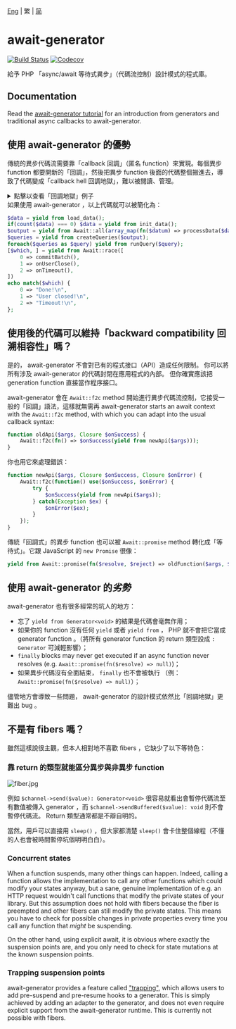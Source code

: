 [Eng](../README.md) | 繁 | [简](../chs)
# await-generator
[![Build Status][ci-badge]][ci-page]
[![Codecov][codecov-badge]][codecov-page]

給予 PHP 「async/await 等待式異步」（代碼流控制）設計模式的程式庫。

## Documentation
Read the [await-generator tutorial][book] for an introduction
from generators and traditional async callbacks to await-generator.

## 使用 await-generator 的優勢
傳統的異步代碼流需要靠「callback 回調」（匿名 function）來實現。每個異步 function 都要開新的「回調」，然後把異步 function 後面的代碼整個搬進去，導致了代碼變成「callback hell 回調地獄」，難以被閱讀、管理。
<details>
    <summary>點擊以查看「回調地獄」例子</summary>
    
```php
load_data(function($data) {
    $init = count($data) === 0 ? init_data(...) : fn($then) => $then($data);
    $init(function($data) {
        $output = [];
        foreach($data as $k => $datum) {
            processData($datum, function($result) use(&$output, $data) {
                $output[$k] = $result;
                if(count($output) === count($data)) {
                    createQueries($output, function($queries) {
                        $run = function($i) use($queries, &$run) {
                            runQuery($queries[$i], function() use($i, $queries, $run) {
                                if($i === count($queries)) {
                                    $done = false;
                                    commitBatch(function() use(&$done) {
                                        if(!$done) {
                                            $done = true;
                                            echo "Done!\n";
                                        }
                                    });
                                    onUserClose(function() use(&$done) {
                                        if(!$done) {
                                            $done = true;
                                            echo "User closed!\n";
                                        }
                                    });
                                    onTimeout(function() use(&$done) {
                                        if(!$done) {
                                            $done = true;
                                            echo "Timeout!\n";
                                        }
                                    });
                                } else {
                                    $run($i + 1);
                                }
                            });
                        };
                    });
                }
            });
        }
    });
});
```
    
</details>
如果使用 await-generator ，以上代碼就可以被簡化為：

```php
$data = yield from load_data();
if(count($data) === 0) $data = yield from init_data();
$output = yield from Await::all(array_map(fn($datum) => processData($datum), $data));
$queries = yield from createQueries($output);
foreach($queries as $query) yield from runQuery($query);
[$which, ] = yield from Await::race([
    0 => commitBatch(),
    1 => onUserClose(),
    2 => onTimeout(),
])
echo match($which) {
    0 => "Done!\n",
    1 => "User closed!\n",
    2 => "Timeout!\n",
};
```

## 使用後的代碼可以維持「backward compatibility 回溯相容性」嗎？
是的，  await-generator 不會對已有的程式接口（API）造成任何限制。
你可以將所有涉及 await-generator 的代碼封閉在應用程式的內部。
但你確實應該把 generation function 直接當作程序接口。

await-generator 會在 `Await::f2c` method 開始進行異步代碼流控制，它接受一般的「回調」語法，這樣就無需再 <!-- TODO: help wanted-->
await-generator starts an await context with the `Await::f2c` method,
with which you can adapt into the usual callback syntax:

```php
function oldApi($args, Closure $onSuccess) {
    Await::f2c(fn() => $onSuccess(yield from newApi($args)));
}
```

你也用它來處理錯誤：

```php
function newApi($args, Closure $onSuccess, Closure $onError) {
    Await::f2c(function() use($onSuccess, $onError) {
        try {
            $onSuccess(yield from newApi($args));
        } catch(Exception $ex) {
            $onError($ex);
        }
    });
}
```

傳統「回調式」的異步 function 也可以被 `Await::promise` method 轉化成「等待式」。它跟 JavaScript 的 `new Promise` 很像：

```php
yield from Await::promise(fn($resolve, $reject) => oldFunction($args, $resolve, $reject));
```

## 使用 await-generator 的*劣勢*
await-generator 也有很多經常的坑人的地方：

- 忘了 `yield from Generator<void>` 的結果是代碼會毫無作用；
- 如果你的 function 沒有任何 `yield` 或者 `yield from` ， PHP 就不會把它當成 generator function 。（將所有 generator function 的 return 類型設成 `: Generator` 可減輕影響）；
- `finally` blocks may never get executed if an async function never resolves
  (e.g. `Await::promise(fn($resolve) => null)`)；
- 如果異步代碼沒有全面結束， `finally` 也不會被執行 （例： `Await::promise(fn($resolve) => null)`）；

儘管地方會導致一些問題， await-generator 的設計模式依然比「回調地獄」更難出 bug 。

## 不是有 fibers 嗎？
雖然這樣說很主觀，但本人相對地不喜歡 fibers ，它缺少了以下等特色：

### 靠 return 的類型就能區分異步與非異步 function
![fiber.jpg](./fiber.jpeg)

例如 `$channel->send($value): Generator<void>` 很容易就看出會暫停代碼流至有數值被傳入 generator ，而 `$channel->sendBuffered($value): void` 則不會暫停代碼流。
Return 類型通常都是不辯自明的。

當然，用戶可以直接用 `sleep()` ，但大家都清楚 `sleep()` 會卡住整個線程（不懂的人也會被時間暫停坑個明明白白）。

### Concurrent states
When a function suspends, many other things can happen.
Indeed, calling a function allows the implementation to call any other functions
which could modify your states anyway,
but a sane, genuine implementation of e.g. an HTTP request
wouldn't call functions that modify the private states of your library.
But this assumption does not hold with fibers
because the fiber is preempted and other fibers can still modify the private states.
This means you have to check for possible changes in private properties
every time you call any function that *might* be suspending.

On the other hand, using explicit await,
it is obvious where exactly the suspension points are,
and you only need to check for state mutations at the known suspension points.

### Trapping suspension points
await-generator provides a feature called ["trapping"][trap-pr],
which allows users to add pre-suspend and pre-resume hooks to a generator.
This is simply achieved by adding an adapter to the generator,
and does not even require explicit support from the await-generator runtime.
This is currently not possible with fibers.

[book]: https://sof3.github.io/await-generator/master/
[ci-badge]: https://github.com/SOF3/await-generator/workflows/CI/badge.svg
[ci-page]: https://github.com/SOF3/await-generator/actions?query=workflow%3ACI
[codecov-badge]: https://img.shields.io/codecov/c/github/codecov/example-python.svg
[codecov-page]: https://codecov.io/gh/SOF3/await-generator
[trap-pr]: https://github.com/SOF3/await-generator/pull/106
